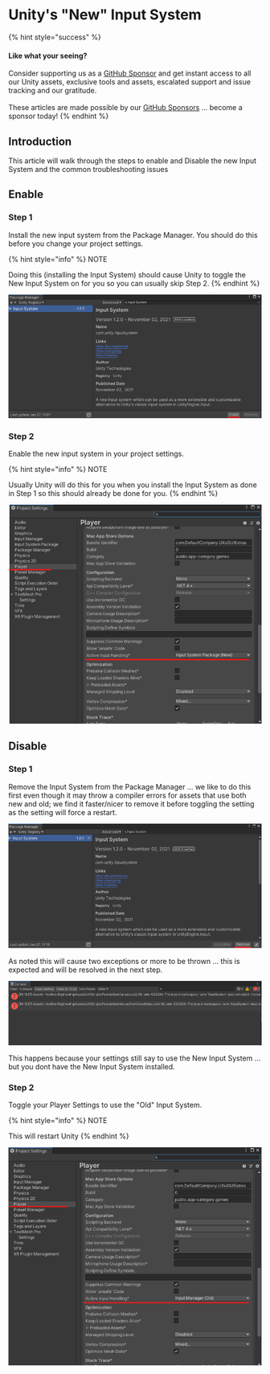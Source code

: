 # Unity's "New" Input System

{% hint style="success" %}
#### Like what your seeing?

Consider supporting us as a [GitHub Sponsor](../become-a-sponsor.md) and get instant access to all our Unity assets, exclusive tools and assets, escalated support and issue tracking and our gratitude.\
\
These articles are made possible by our [GitHub Sponsors](https://github.com/sponsors/heathen-engineering) ... become a sponsor today!
{% endhint %}

## Introduction

This article will walk through the steps to enable and Disable the new Input System and the common troubleshooting issues

## Enable

### Step 1

Install the new input system from the Package Manager. You should do this before you change your project settings.

{% hint style="info" %}
NOTE

Doing this (installing the Input System) should cause Unity to toggle the New Input System on for you so you can usually skip Step 2.
{% endhint %}

![](<../../../.gitbook/assets/image (186).png>)

### Step 2

Enable the new input system in your project settings.

{% hint style="info" %}
NOTE

Usually Unity will do this for you when you install the Input System as done in Step 1 so this should already be done for you.
{% endhint %}

![](<../../../.gitbook/assets/image (167) (1) (1) (1) (1) (1) (1) (1).png>)

## Disable

### Step 1

Remove the Input System from the Package Manager ... we like to do this first even though it may throw a compiler errors for assets that use both new and old; we find it faster/nicer to remove it before toggling the setting as the setting will force a restart.

![](<../../../.gitbook/assets/image (185).png>)

As noted this will cause two exceptions or more to be thrown ... this is expected and will be resolved in the next step.

![](<../../../.gitbook/assets/image (163) (1) (1) (1).png>)

This happens because your settings still say to use the New Input System ... but you dont have the New Input System installed.

### Step 2

Toggle your Player Settings to use the "Old" Input System.&#x20;

{% hint style="info" %}
NOTE

This will restart Unity
{% endhint %}

![](<../../../.gitbook/assets/image (166) (1) (1).png>)

